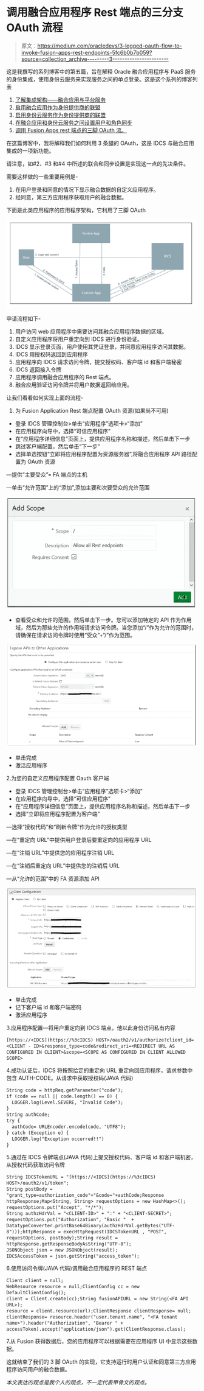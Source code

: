 # 调用融合应用程序 Rest 端点的三分支 OAuth 流程

> 原文：<https://medium.com/oracledevs/3-legged-oauth-flow-to-invoke-fusion-apps-rest-endpoints-5fc6b0b7b059?source=collection_archive---------3----------------------->

这是我撰写的系列博客中的第五篇，旨在解释 Oracle 融合应用程序与 PaaS 服务的身份集成，使用身份云服务来实现服务之间的单点登录。这是这个系列的博客列表

1.  [了解集成架构——融合应用与平台服务](/@amit.gokhru/understanding-the-integration-architecture-fusion-application-with-platform-services-9b8297594873)
2.  [启用融合应用作为身份提供商的联盟](/@amit.gokhru/enable-federation-with-fusion-apps-as-identity-provider-1ca6d795659c)
3.  [启用身份云服务作为身份提供商的联盟](/@amit.gokhru/enable-federation-with-identity-cloud-service-as-identity-provider-36e80d2bc4ec)
4.  [在融合应用和身份云服务之间设置用户和角色同步](/@amit.gokhru/setting-up-users-and-roles-synchronization-between-fusion-apps-and-identity-cloud-service-70dcf2144107)
5.  [调用 Fusion Apps rest 端点的三脚 OAuth 流。](/@amit.gokhru/3-legged-oauth-flow-to-invoke-fusion-apps-rest-endpoints-5fc6b0b7b059)

在这篇博客中，我将解释我们如何利用 3 条腿的 OAuth，这是 IDCS 与融合应用集成的一项新功能。

请注意，如#2、#3 和#4 中所述的联合和同步设置是实现这一点的先决条件。

需要这样做的一些重要用例是-

1.  在用户登录和同意的情况下显示融合数据的自定义应用程序。
2.  经同意，第三方应用程序获取用户的融合数据。

下面是此类应用程序的应用程序架构，它利用了三脚 OAuth

![](img/57648e1ba3b3c9fc6243d8ae86fce152.png)

申请流程如下-

1.  用户访问 web 应用程序中需要访问其融合应用程序数据的区域。
2.  自定义应用程序将用户重定向到 IDCS 进行身份验证。
3.  IDCS 显示登录页面，用户使用其凭证登录，并同意应用程序访问其数据。
4.  IDCS 用授权码返回到应用程序
5.  应用程序向 IDCS 请求访问令牌，提交授权码、客户端 id 和客户端秘密
6.  IDCS 返回接入令牌
7.  应用程序调用融合应用程序的 Rest 端点。
8.  融合应用验证访问令牌并将用户数据返回给应用。

让我们看看如何实现上面的流程-

1.  为 Fusion Application Rest 端点配置 OAuth 资源(如果尚不可用)

*   登录 IDCS 管理控制台>单击“应用程序”选项卡>“添加”
*   在应用程序向导中，选择“可信应用程序”
*   在“应用程序详细信息”页面上，提供应用程序名称和描述，然后单击下一步
*   跳过客户端配置，然后单击“下一步”
*   选择单选按钮“立即将应用程序配置为资源服务器”,将融合应用程序 API 路径配置为 OAuth 资源

—提供“主要受众”= FA 端点的主机

—单击“允许范围”上的“添加”,添加主要和次要受众的允许范围

![](img/ad615cfeb88e693921d760f349ba869b.png)

*   查看受众和允许的范围，然后单击下一步。您可以添加特定的 API 作为作用域，然后为那些允许的作用域请求访问令牌。当您添加“/”作为允许的范围时，请确保在请求访问令牌时使用“受众”+“/”作为范围。

![](img/4a96ad661f6da038aea2a220f38b9833.png)

*   单击完成
*   激活应用程序

2.为您的自定义应用程序配置 Oauth 客户端

*   登录 IDCS 管理控制台>单击“应用程序”选项卡>“添加”
*   在应用程序向导中，选择“可信应用程序”
*   在“应用程序详细信息”页面上，提供应用程序名称和描述，然后单击下一步
*   选择“立即将应用程序配置为客户端”

—选择“授权代码”和“刷新令牌”作为允许的授权类型

—在“重定向 URL”中提供用户登录后要重定向的应用程序 URL

—在“注销 URL”中提供您的应用程序注销 URL

—在“注销后重定向 URL”中提供您的注销后 URL

—从“允许的范围”中的 FA 资源添加 API

![](img/043a2b35c453991f03fdbce7d47e7656.png)

*   单击完成
*   记下客户端 id 和客户端密码
*   激活应用程序

3.应用程序配置—将用户重定向到 IDCS 端点，他以此身份访问私有内容

```
[https://<IDCS](https://%3cIDCS) HOST>/oauth2/v1/authorize?client_id=<CLIENT - ID>&response_type=code&redirect_uri=<REDIRECT URL AS CONFIGURED IN CLIENT>&scope=<SCOPE AS CONFIGURED IN CLIENT ALLOWED SCOPE>
```

4.成功认证后，IDCS 将按照给定的重定向 URL 重定向回应用程序，请求参数中包含 AUTH-CODE。从请求中获取授权码(JAVA 代码)

```
String code = httpReq.getParameter("code");
if (code == null || code.length() == 0) {
  LOGGER.log(Level.SEVERE, "Invalid Code");
}
String authCode;
try {
  authCode= URLEncoder.encode(code, "UTF8");
} catch (Exception e) {
  LOGGER.log("Exception occurred!!")
}
```

5.通过在 IDCS 令牌端点(JAVA 代码)上提交授权代码、客户端 id 和客户端机密，从授权代码获取访问令牌

```
String IDCSTokenURL = "[https://<IDCS](https://%3cIDCS) HOST>/oauth2/v1/token";
String postBody = "grant_type=authorization_code"+"&code="+authCode;Response httpResponse;Map<String, String> requestOptions = new HashMap<>();
requestOptions.put("Accept", "*/*");
String authzHdrVal = "<CLIENT-ID>" + ":" + "<CLIENT-SECRET>";
requestOptions.put("Authorization", "Basic "  + DatatypeConverter.printBase64Binary(authzHdrVal.getBytes("UTF-8")));httpResponse = execHttpRequest(IDCSTokenURL , "POST", requestOptions, postBody);String result = httpResponse.getResponseBodyAsString("UTF-8");
JSONObject json = new JSONObject(result);
IDCSAccessToken = json.getString("access_token");
```

6.使用访问令牌(JAVA 代码)调用融合应用程序的 REST 端点

```
Client client = null;
WebResource resource = null;ClientConfig cc = new DefaultClientConfig();
client = Client.create(cc);String fusionAPIURL = new String(<FA API URL>);
resource = client.resource(url);ClientResponse clientResponse= null;
clientResponse= resource.header("user.tenant.name", "<FA tenant name>").header("Authorization", "Bearer " + accessToken).accept("application/json").get(ClientResponse.class);
```

7.从 Fusion 获得数据后，您的应用程序可以根据需要在应用程序 UI 中显示这些数据。

这就结束了我们的 3 脚 OAuth 的实现，它支持运行时用户认证和同意第三方应用程序访问用户的融合数据。

*本文表达的观点是我个人的观点，不一定代表甲骨文的观点。*
